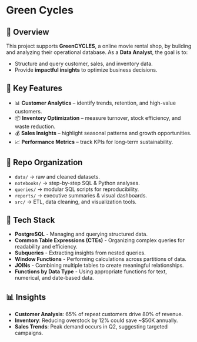 
# Green Cycles 


## 📌 Overview

This project supports **GreenCYCLES**, a online movie rental shop, by building and analyzing their operational database.
As a **Data Analyst**, the goal is to:
- Structure and query customer, sales, and inventory data.
- Provide **impactful insights** to optimize business decisions.


## 🔑 Key Features

- 📊 **Customer Analytics** – identify trends, retention, and high-value customers.
- 📦 **Inventory Optimization** – measure turnover, stock efficiency, and waste reduction.
- 💰 **Sales Insights** – highlight seasonal patterns and growth opportunities.
- 📈 **Performance Metrics** – track KPIs for long-term sustainability.


## 📂 Repo Organization

- `data/` → raw and cleaned datasets.
- `notebooks/` → step-by-step SQL & Python analyses.
- `queries/` → modular SQL scripts for reproducibility.
- `reports/` → executive summaries & visual dashboards.
- `src/` → ETL, data cleaning, and visualization tools.


## 🚀 Tech Stack

- **PostgreSQL** - Managing and querying structured data.
- **Common Table Expressions (CTEs)** - Organizing complex queries for readability and efficiency.
- **Subqueries** - Extracting insights from nested queries.
- **Window Functions** - Performing calculations across partitions of data.
- **JOINs** - Combining multiple tables to create meaningful relationships.
- **Functions by Data Type** - Using appropriate functions for text, numerical, and date-based data.

## 📊 Insights
- **Customer Analysis**: 65% of repeat customers drive 80% of revenue.
- **Inventory**: Reducing overstock by 12% could save ~$50K annually.
- **Sales Trends**: Peak demand occurs in Q2, suggesting targeted campaigns.

